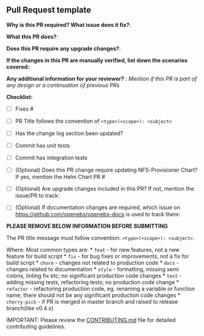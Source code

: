 ## Pull Request template

**Why is this PR required? What issue does it fix?**:

**What this PR does?**:

**Does this PR require any upgrade changes?**:

**If the changes in this PR are manually verified, list down the scenarios covered:**:

**Any additional information for your reviewer?** : 
_Mention if this PR is part of any design or a continuation of previous PRs_


**Checklist:**
- [ ] Fixes #<issue number>
- [ ] PR Title follows the convention of  `<type>(<scope>): <subject>`
- [ ] Has the change log section been updated? 
- [ ] Commit has unit tests
- [ ] Commit has integration tests
- [ ] (Optional) Does this PR change require updating NFS-Provisioner Chart? If yes, mention the Helm Chart PR #<PR number>
- [ ] (Optional) Are upgrade changes included in this PR? If not, mention the issue/PR to track: 
- [ ] (Optional) If documentation changes are required, which issue on https://github.com/openebs/openebs-docs is used to track them: 


**PLEASE REMOVE BELOW INFORMATION BEFORE SUBMITTING**

The PR title message must follow convention:
   `<type>(<scope>): <subject>`.

Where:
    Most common types are:
    * `feat`        - for new features, not a new feature for build script
    * `fix`         - for bug fixes or improvements, not a fix for build script
    * `chore`       - changes not related to production code
    * `docs`        - changes related to documentation
    * `style`       - formatting, missing semi colons, linting fix etc; no significant production code changes
    * `test`        - adding missing tests, refactoring tests; no production code change
    * `refactor`    - refactoring production code, eg. renaming a variable or function name, there should not be any significant production code changes
    * `cherry-pick` - if PR is merged in master branch and raised to release branch(like v0.4.x)
    
IMPORTANT: Please review the [CONTRIBUTING.md](../CONTRIBUTING.md) file for detailed contributing guidelines.
